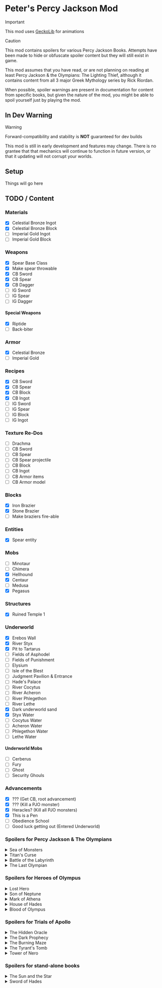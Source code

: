 # Peter's Percy Jackson Mod

> [!IMPORTANT]
> This mod uses [GeckoLib](https://www.curseforge.com/minecraft/mc-mods/geckolib) for animations

> [!CAUTION]
> This mod contains spoilers for various Percy Jackson Books.
> Attempts have been made to hide or obfuscate spoiler content but they will still exist in game.

This mod assumes that you have read, or are not planning on reading at least Percy Jackson & the Olympians: The Lighting Thief, although it contains content from all 3 major Greek Mythology series by Rick Riordan.

When possible, spoiler warnings are present in documentation for content from specific books, but given the nature of the mod, you might be able to spoil yourself just by playing the mod.

## In Dev Warning

> [!WARNING]
> Forward-compatibility and stability is **NOT** guaranteed for dev builds

This mod is still in early development and features may change.
There is no grantee that that mechanics will continue to function in future version, or that it updating will not corrupt your worlds.

## Setup

Things will go here

## TODO / Content

### Materials
- [x] Celestial Bronze Ingot
- [x] Celestial Bronze Block
- [ ] Imperial Gold Ingot
- [ ] Imperial Gold Block

### Weapons
- [x] Spear Base Class
- [x] Make spear throwable
- [x] CB Sword
- [x] CB Spear
- [x] CB Dagger
- [ ] IG Sword
- [ ] IG Spear
- [ ] IG Dagger

#### Special Weapons
- [x] Riptide
- [ ] Back-biter

### Armor
- [x] Celestial Bronze
- [ ] Imperial Gold

### Recipes
- [x] CB Sword
- [x] CB Spear
- [x] CB Block
- [x] CB Ingot
- [ ] IG Sword
- [ ] IG Spear
- [ ] IG Block
- [ ] IG Ingot

### Texture Re-Dos
- [ ] Drachma
- [ ] CB Sword
- [ ] CB Spear
- [ ] CB Spear projectile
- [ ] CB Block
- [ ] CB Ingot
- [ ] CB Armor items
- [ ] CB Armor model

### Blocks
- [x] Iron Brazier
- [x] Stone Brazier
- [ ] Make braziers fire-able

### Entities
- [x] Spear entity

### Mobs
- [ ] Minotaur
- [ ] Chimera
- [x] Hellhound
- [x] Centaur
- [ ] Medusa
- [x] Pegasus

### Structures
- [x] Ruined Temple 1

### Underworld
- [x] Erebos Wall
- [x] River Styx
- [x] Pit to Tartarus
- [ ] Fields of Asphodel
- [ ] Fields of Punishment
- [ ] Elysium
- [ ] Isle of the Blest
- [ ] Judgment Pavilion & Entrance
- [ ] Hade's Palace
- [ ] River Cocytus
- [ ] River Acheron
- [ ] River Phlegethon
- [ ] River Lethe
- [x] Dark underworld sand
- [x] Styx Water
- [ ] Cocytus Water
- [ ] Acheron Water
- [ ] Phlegethon Water
- [ ] Lethe Water
#### Underworld Mobs
- [ ] Cerberus
- [ ] Fury
- [ ] Ghost
- [ ] Security Ghouls

### Advancements
- [x] ??? (Get CB, root advancement)
- [x] ??? (Kill a PJO monster)
- [x] Heracles? (Kill all PJO monsters)
- [x] This is a Pen
- [ ] Obedience School
- [ ] Good luck getting out (Entered Underworld)

### Spoilers for Percy Jackson & The Olympians

<details>
    <summary>Sea of Monsters</summary>

> #### Mobs
> - [ ] [Laistrygonian Giants](https://riordan.fandom.com/wiki/Laistrygonian_Giant)
> - [ ] [Colchis Bulls](https://riordan.fandom.com/wiki/Colchis_Bull)
> - [ ] Cyclops
> - [ ] [Stymphalian Birds](https://riordan.fandom.com/wiki/Stymphalian_Birds)
> - [ ] [Scythian Dracaena](https://riordan.fandom.com/wiki/Scythian_Dracaena)
> - [ ] Hydra

</details>

<details>
    <summary>Titan's Curse</summary>

> #### Mobs
> - [ ] [Manticore](https://riordan.fandom.com/wiki/Manticore)
> - [ ] [Spartol](https://riordan.fandom.com/wiki/Skeleton_Warrior)
> - [ ] [Nemean Lion](https://riordan.fandom.com/wiki/Nemean_Lion)
> 
> #### Structures
> - [ ] Garden of the Hesperides?

</details>

<details>
    <summary>Battle of the Labyrinth</summary>

> #### The Labyrinth
> - [x] Dimension
> - [x] Dimension gen
> - [ ] Entrances
> - [x] Stone type
> - [x] Cobblestone type
> - [x] Stone Brick type
> - [x] Brick type
> - [x] Mud Brick type
> - [x] Straight corridor section
> - [x] Cross corridor section
> - [ ] Corner corridor section
> - [ ] T corridor section
> - [ ] End corridor section
> - [x] Straight corridor with room section
> - [ ] Cross corridor with room section
> - [ ] Corner corridor with room section
> - [ ] T corridor with room section
> - [ ] End corridor with room section
> 
> #### Mobs
> - [x] [Empousai](https://riordan.fandom.com/wiki/Empousa)
> - [ ] [Telekhines](https://riordan.fandom.com/wiki/Telekhine)
> - [ ] [Sphinx](https://riordan.fandom.com/wiki/Sphinx)
> 
> #### Special Weapons
> - [ ] Stygian Iron Sword
> - [ ] Throwable blue plastic hairbrush

</details>

<details>
    <summary>The Last Olympian</summary>

> #### Structures
> - [ ] Door of Orpheus

</details>

### Spoilers for Heroes of Olympus

<details>
    <summary>Lost Hero</summary>

> Nothing here yet

</details>

<details>
    <summary>Son of Neptune</summary>

> #### Special Weapons
> - [ ] Franks' Spartol Spear

</details>

<details>
    <summary>Mark of Athena</summary>
    
> #### Tartarus
> - [ ] Dimension
> - [ ] Entrance from underworld (pit)
> - [ ] Entrance from overworld
> 
> #### Advancements
> - [ ] Why did you do that (fall from the underworld to Tartarus via the pit)
> - [ ] The long fall (fall from the overworld to Tartarus)

</details>

<details>
    <summary>House of Hades</summary>
 
> #### Tartarus
> - [ ] Deadly air
> - [ ] Outer step
> - [ ] Underworld rivers
> - [ ] Damasen's Swamp
> - [ ] Maeonian drakon
> - [ ] Hermes shrine
> - [ ] Mansion of Night
> - [ ] Heart
> 
> #### Advancements
> - [ ] ??? (exit Tartarus)
>
> #### Structures
> - [ ] House of Hades? (as entrance for underworld?)

</details>

<details>
    <summary>Blood of Olympus</summary>

> Nothing here yet

</details>

### Spoilers for Trials of Apollo

<details>
    <summary>The Hidden Oracle</summary>

> Nothing here yet

</details>

<details>
    <summary>The Dark Prophecy</summary>

> Nothing here yet

</details>

<details>
    <summary>The Burning Maze</summary>

> Nothing here yet

</details>

<details>
    <summary>The Tyrant's Tomb</summary>

> Nothing here yet

</details>

<details>
    <summary>Tower of Nero</summary>
    
> #### Tartarus
> - [ ] Edge of chaos

</details>

### Spoilers for stand-alone books

<details>
    <summary>The Sun and the Star</summary>
    
> #### Underworld
> - [ ] Troglodyte caves
> 
> #### Advancements
> - [ ] The easy way (enter Tartarus from the underworld in a boat)

</details>

<details>
    <summary>Sword of Hades</summary>

> Nothing here yet

</details>
